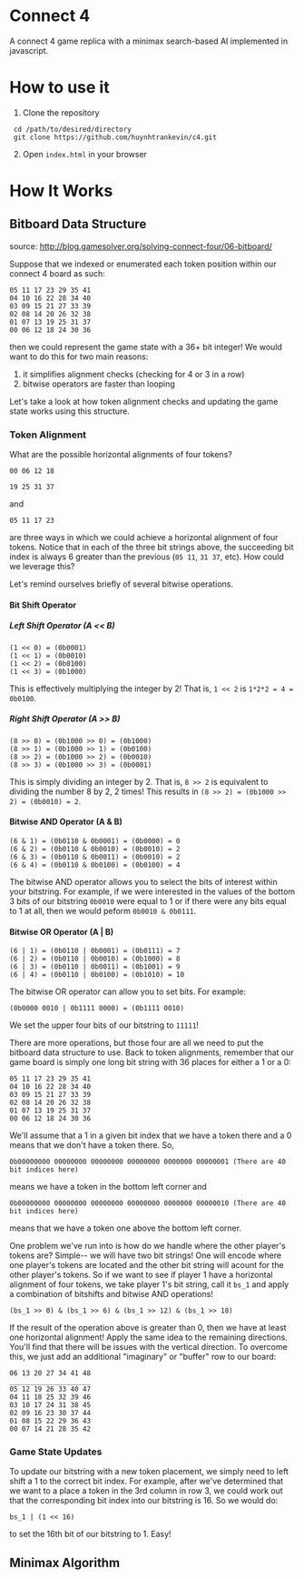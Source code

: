 # Connect 4
A connect 4 game replica with a minimax search-based AI implemented in javascript. 

# How to use it
1. Clone the repository
```
 cd /path/to/desired/directory
 git clone https://github.com/huynhtrankevin/c4.git 
```

2. Open `index.html` in your browser


# How It Works

## Bitboard Data Structure
source: http://blog.gamesolver.org/solving-connect-four/06-bitboard/

Suppose that we indexed or enumerated each token position within our connect 4 board as such:

```
05 11 17 23 29 35 41
04 10 16 22 28 34 40
03 09 15 21 27 33 39
02 08 14 20 26 32 38
01 07 13 19 25 31 37
00 06 12 18 24 30 36 
```

then we could represent the game state with a 36+ bit integer! We would want to do this for two main reasons:
1. it simplifies alignment checks (checking for 4 or 3 in a row)
2. bitwise operators are faster than looping

Let's take a look at how token alignment checks and updating the game state works using this structure.

### Token Alignment
What are the possible horizontal alignments of four tokens? 
```
00 06 12 18
```
```
19 25 31 37
```
and
```
05 11 17 23
```
are three ways in which we could achieve a horizontal alignment of four tokens. Notice that in each of the three bit strings above, the succeeding bit index is always 6 greater than the previous (`05 11`, `31 37`, etc). How could we leverage this?

Let's remind ourselves briefly of several bitwise operations.
#### Bit Shift Operator 

##### Left Shift Operator (A << B)
```
(1 << 0) = (0b0001)
(1 << 1) = (0b0010)
(1 << 2) = (0b0100)
(1 << 3) = (0b1000)
```
This is effectively multiplying the integer by 2! That is, `1 << 2` is `1*2*2 = 4 = 0b0100`.

##### Right Shift Operator (A >> B)
```
(8 >> 0) = (0b1000 >> 0) = (0b1000)
(8 >> 1) = (0b1000 >> 1) = (0b0100)
(8 >> 2) = (0b1000 >> 2) = (0b0010)
(8 >> 3) = (0b1000 >> 3) = (0b0001)
```
This is simply dividing an integer by 2. That is, `8 >> 2` is equivalent to dividing the number 8 by 2, 2 times! This results in `(8 >> 2) = (0b1000 >> 2) = (0b0010) = 2`.  

#### Bitwise AND Operator (A & B)

```
(6 & 1) = (0b0110 & 0b0001) = (0b0000) = 0
(6 & 2) = (0b0110 & 0b0010) = (0b0010) = 2
(6 & 3) = (0b0110 & 0b0011) = (0b0010) = 2
(6 & 4) = (0b0110 & 0b0100) = (0b0100) = 4
```

The bitwise AND operator allows you to select the bits of interest within your bitstring. For example, if we were interested in the values of the bottom 3 bits of our bitstring `0b0010` were equal to 1 or if there were any bits equal to 1 at all, then we would peform `0b0010 & 0b0111`. 

#### Bitwise OR Operator (A | B)
```
(6 | 1) = (0b0110 | 0b0001) = (0b0111) = 7
(6 | 2) = (0b0110 | 0b0010) = (0b1000) = 8
(6 | 3) = (0b0110 | 0b0011) = (0b1001) = 9
(6 | 4) = (0b0110 | 0b0100) = (0b1010) = 10
```
The bitwise OR operator can allow you to set bits. For example:
```
(0b0000 0010 | 0b1111 0000) = (0b1111 0010) 
```
We set the upper four bits of our bitstring to `11111`!

There are more operations, but those four are all we need to put the bitboard data structure to use. Back to token alignments, remember that our game board is simply one long bit string with 36 places for either a 1 or a 0:
```
05 11 17 23 29 35 41
04 10 16 22 28 34 40
03 09 15 21 27 33 39
02 08 14 20 26 32 38
01 07 13 19 25 31 37
00 06 12 18 24 30 36 
```

We'll assume that a 1 in a given bit index that we have a token there and a 0 means that we don't have a token there. So,
```
0b00000000 00000000 00000000 00000000 0000000 00000001 (There are 40 bit indices here) 
```
means we have a token in the bottom left corner and
```
0b00000000 00000000 00000000 00000000 0000000 00000010 (There are 40 bit indices here) 
```
means that we have a token one above the bottom left corner.

One problem we've run into is how do we handle where the other player's tokens are? Simple-- we will have two bit strings! One will encode where one player's tokens are located and the other bit string will acount for the other player's tokens. So if we want to see if player 1 have a horizontal alignment of four tokens, we take player 1's bit string, call it `bs_1` and apply a combination of bitshifts and bitwise AND operations!

```
(bs_1 >> 0) & (bs_1 >> 6) & (bs_1 >> 12) & (bs_1 >> 18)
```
If the result of the operation above is greater than 0, then we have at least one horizontal alignment! Apply the same idea to the remaining directions. You'll find that there will be issues with the vertical direction. To overcome this, we just add an additional "imaginary" or "buffer" row to our board:

```
06 13 20 27 34 41 48
____________________
05 12 19 26 33 40 47
04 11 18 25 32 39 46
03 10 17 24 31 38 45
02 09 16 23 30 37 44
01 08 15 22 29 36 43
00 07 14 21 28 35 42 
```

### Game State Updates

To update our bitstring with a new token placement, we simply need to left shift a 1 to the correct bit index. For example, after we've determined that we want to a place a token in the 3rd column in row 3, we could work out that the corresponding bit index into our bitstring is 16. So we would do:
```
bs_1 | (1 << 16)
```
to set the 16th bit of our bitstring to 1. Easy!

## Minimax Algorithm
